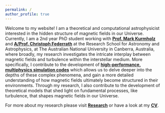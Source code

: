 ```yaml
---
permalink: /
author_profile: true
---
```


Welcome to my website! I am a theoretical and computational astrophysicist interested in the hidden structure of magnetic fields in our Universe. Currently, I am a 2nd year PhD student working with [**Prof. Mark Kurmholz**](https://www.mso.anu.edu.au/~krumholz/) and [**A/Prof. Christoph Federrath**](https://www.mso.anu.edu.au/~chfeder/) at the Research School for Astronomy and Astrophysics, at The Australian National University in Canberra, Australia, where broadly, my research investigates the intricate interplay between magnetic fields and turbulence within the interstellar medium. More specifically, I contribute to the development of [**high-performance, multiphysics simulation codes**](https://github.com/quokka-astro/quokka) which allows us to delve deeper into the depths of these complex phenomena, and gain a more detailed understanding of how magnetic fields ultimately become structured in their environments. Through my research, I also contribute to the development of theoretical models that shed light on fundamental processes, like turbulence, that shapes magnetic fields in our Universe.

For more about my research please visit [**Research**][1] or have a look at my [**CV**](/assets/NK_CV.pdf).

[1]: /research/